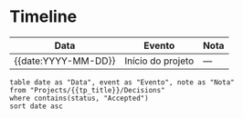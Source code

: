 # Timeline

|Data|Evento|Nota|
|---|---|---|
|{{date:YYYY-MM-DD}}|Início do projeto|—|

```dataview
table date as "Data", event as "Evento", note as "Nota"
from "Projects/{{tp_title}}/Decisions"
where contains(status, "Accepted")
sort date asc
```

